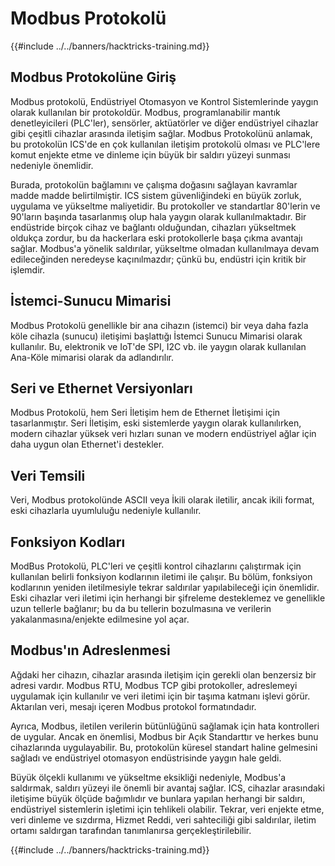 # Modbus Protokolü

{{#include ../../banners/hacktricks-training.md}}

## Modbus Protokolüne Giriş

Modbus protokolü, Endüstriyel Otomasyon ve Kontrol Sistemlerinde yaygın olarak kullanılan bir protokoldür. Modbus, programlanabilir mantık denetleyicileri (PLC'ler), sensörler, aktüatörler ve diğer endüstriyel cihazlar gibi çeşitli cihazlar arasında iletişim sağlar. Modbus Protokolünü anlamak, bu protokolün ICS'de en çok kullanılan iletişim protokolü olması ve PLC'lere komut enjekte etme ve dinleme için büyük bir saldırı yüzeyi sunması nedeniyle önemlidir.

Burada, protokolün bağlamını ve çalışma doğasını sağlayan kavramlar madde madde belirtilmiştir. ICS sistem güvenliğindeki en büyük zorluk, uygulama ve yükseltme maliyetidir. Bu protokoller ve standartlar 80'lerin ve 90'ların başında tasarlanmış olup hala yaygın olarak kullanılmaktadır. Bir endüstride birçok cihaz ve bağlantı olduğundan, cihazları yükseltmek oldukça zordur, bu da hackerlara eski protokollerle başa çıkma avantajı sağlar. Modbus'a yönelik saldırılar, yükseltme olmadan kullanılmaya devam edileceğinden neredeyse kaçınılmazdır; çünkü bu, endüstri için kritik bir işlemdir.

## İstemci-Sunucu Mimarisi

Modbus Protokolü genellikle bir ana cihazın (istemci) bir veya daha fazla köle cihazla (sunucu) iletişimi başlattığı İstemci Sunucu Mimarisi olarak kullanılır. Bu, elektronik ve IoT'de SPI, I2C vb. ile yaygın olarak kullanılan Ana-Köle mimarisi olarak da adlandırılır.

## Seri ve Ethernet Versiyonları

Modbus Protokolü, hem Seri İletişim hem de Ethernet İletişimi için tasarlanmıştır. Seri İletişim, eski sistemlerde yaygın olarak kullanılırken, modern cihazlar yüksek veri hızları sunan ve modern endüstriyel ağlar için daha uygun olan Ethernet'i destekler.

## Veri Temsili

Veri, Modbus protokolünde ASCII veya İkili olarak iletilir, ancak ikili format, eski cihazlarla uyumluluğu nedeniyle kullanılır.

## Fonksiyon Kodları

ModBus Protokolü, PLC'leri ve çeşitli kontrol cihazlarını çalıştırmak için kullanılan belirli fonksiyon kodlarının iletimi ile çalışır. Bu bölüm, fonksiyon kodlarının yeniden iletilmesiyle tekrar saldırılar yapılabileceği için önemlidir. Eski cihazlar veri iletimi için herhangi bir şifreleme desteklemez ve genellikle uzun tellerle bağlanır; bu da bu tellerin bozulmasına ve verilerin yakalanmasına/enjekte edilmesine yol açar.

## Modbus'ın Adreslenmesi

Ağdaki her cihazın, cihazlar arasında iletişim için gerekli olan benzersiz bir adresi vardır. Modbus RTU, Modbus TCP gibi protokoller, adreslemeyi uygulamak için kullanılır ve veri iletimi için bir taşıma katmanı işlevi görür. Aktarılan veri, mesajı içeren Modbus protokol formatındadır.

Ayrıca, Modbus, iletilen verilerin bütünlüğünü sağlamak için hata kontrolleri de uygular. Ancak en önemlisi, Modbus bir Açık Standarttır ve herkes bunu cihazlarında uygulayabilir. Bu, protokolün küresel standart haline gelmesini sağladı ve endüstriyel otomasyon endüstrisinde yaygın hale geldi.

Büyük ölçekli kullanımı ve yükseltme eksikliği nedeniyle, Modbus'a saldırmak, saldırı yüzeyi ile önemli bir avantaj sağlar. ICS, cihazlar arasındaki iletişime büyük ölçüde bağımlıdır ve bunlara yapılan herhangi bir saldırı, endüstriyel sistemlerin işletimi için tehlikeli olabilir. Tekrar, veri enjekte etme, veri dinleme ve sızdırma, Hizmet Reddi, veri sahteciliği gibi saldırılar, iletim ortamı saldırgan tarafından tanımlanırsa gerçekleştirilebilir.

{{#include ../../banners/hacktricks-training.md}}
